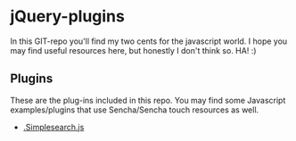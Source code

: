 jQuery-plugins
==============

In this GIT-repo you'll find my two cents for the javascript world. I hope you may find useful resources here, but honestly I don't think so. HA! :)

Plugins
-------

These are the plug-ins included in this repo. You may find some Javascript examples/plugins that use Sencha/Sencha touch resources as well.

* [.Simplesearch.js](http://static.davidsilveira.me/examples/jQuery-plugins/simplesearch.html)
